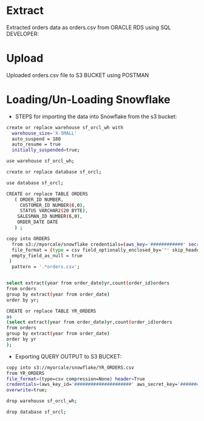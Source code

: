 # Extract
Extracted orders data as orders.csv from ORACLE RDS using SQL DEVELOPER:

# Upload
Uploaded orders.csv file to S3 BUCKET using POSTMAN

# Loading/Un-Loading Snowflake

- STEPS for importing the data into Snowflake from the s3 bucket:

```sh
create or replace warehouse sf_orcl_wh with
  warehouse_size='X-SMALL'
  auto_suspend = 180
  auto_resume = true
  initially_suspended=true;

use warehouse sf_orcl_wh;

create or replace database sf_orcl;

use database sf_orcl;

CREATE or replace TABLE ORDERS
   ( ORDER_ID NUMBER,
	 CUSTOMER_ID NUMBER(6,0),
	 STATUS VARCHAR2(20 BYTE),
	SALESMAN_ID NUMBER(6,0),
	ORDER_DATE DATE
   ) ;

copy into ORDERS  
  from s3://myorcale/snowflake credentials=(aws_key='############' secret_key='###########')
  file_format = (type = csv field_optionally_enclosed_by='"' skip_header = 1 null_if = ('NULL', 'null') 
  empty_field_as_null = true 
 )
  pattern = '.*orders.csv';


select extract(year from order_date)yr,count(order_id)orders
from orders
group by extract(year from order_date)
order by yr;

CREATE or replace TABLE YR_ORDERS
as 
(select extract(year from order_date)yr,count(order_id)orders
from orders
group by extract(year from order_date)
order by yr
);
```

- Exporting QUERY OUTPUT to S3 BUCKET:

```sh
copy into s3://myorcale/snowflake/YR_ORDERS.csv
from YR_ORDERS 
file_format=(type=csv compression=None) header=True
credentials=(aws_key_id='#####################' aws_secret_key='##########################')
overwrite=true;

drop warehouse sf_orcl_wh;

drop database sf_orcl;
```


